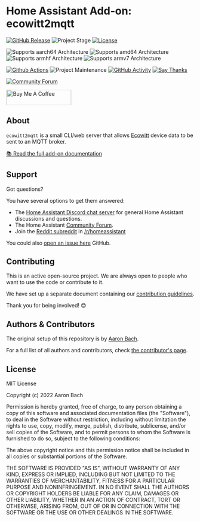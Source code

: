 # Home Assistant Add-on: ecowitt2mqtt

[![GitHub Release][releases-shield]][releases]
![Project Stage][project-stage-shield]
[![License][license-shield]](LICENSE)

![Supports aarch64 Architecture][aarch64-shield]
![Supports amd64 Architecture][amd64-shield]
![Supports armhf Architecture][armhf-shield]
![Supports armv7 Architecture][armv7-shield]

[![Github Actions][github-actions-shield]][github-actions]
![Project Maintenance][maintenance-shield]
[![GitHub Activity][commits-shield]][commits]
[![Say Thanks][say-thanks-shield]][say-thanks]

[![Community Forum][forum-shield]][forum]

<a href="https://www.buymeacoffee.com/bachya1208P" target="_blank"><img src="https://cdn.buymeacoffee.com/buttons/default-orange.png" alt="Buy Me A Coffee" height="41" width="174"></a>

## About

`ecowitt2mqtt` is a small CLI/web server that allows [Ecowitt](http://www.ecowitt.com)
device data to be sent to an MQTT broker.

[:books: Read the full add-on documentation][docs]

## Support

Got questions?

You have several options to get them answered:

- The [Home Assistant Discord chat server][discord-ha] for general Home
  Assistant discussions and questions.
- The Home Assistant [Community Forum][forum].
- Join the [Reddit subreddit][reddit] in [/r/homeassistant][reddit]

You could also [open an issue here][issue] GitHub.

## Contributing

This is an active open-source project. We are always open to people who want to
use the code or contribute to it.

We have set up a separate document containing our
[contribution guidelines](.github/CONTRIBUTING.md).

Thank you for being involved! :heart_eyes:

## Authors & Contributors

The original setup of this repository is by [Aaron Bach][bachya].

For a full list of all authors and contributors,
check [the contributor's page][contributors].

## License

MIT License

Copyright (c) 2022 Aaron Bach

Permission is hereby granted, free of charge, to any person obtaining a copy
of this software and associated documentation files (the "Software"), to deal
in the Software without restriction, including without limitation the rights
to use, copy, modify, merge, publish, distribute, sublicense, and/or sell
copies of the Software, and to permit persons to whom the Software is
furnished to do so, subject to the following conditions:

The above copyright notice and this permission notice shall be included in all
copies or substantial portions of the Software.

THE SOFTWARE IS PROVIDED "AS IS", WITHOUT WARRANTY OF ANY KIND, EXPRESS OR
IMPLIED, INCLUDING BUT NOT LIMITED TO THE WARRANTIES OF MERCHANTABILITY,
FITNESS FOR A PARTICULAR PURPOSE AND NONINFRINGEMENT. IN NO EVENT SHALL THE
AUTHORS OR COPYRIGHT HOLDERS BE LIABLE FOR ANY CLAIM, DAMAGES OR OTHER
LIABILITY, WHETHER IN AN ACTION OF CONTRACT, TORT OR OTHERWISE, ARISING FROM,
OUT OF OR IN CONNECTION WITH THE SOFTWARE OR THE USE OR OTHER DEALINGS IN THE
SOFTWARE.

[aarch64-shield]: https://img.shields.io/badge/aarch64-yes-green.svg
[amd64-shield]: https://img.shields.io/badge/amd64-yes-green.svg
[armhf-shield]: https://img.shields.io/badge/armhf-yes-green.svg
[armv7-shield]: https://img.shields.io/badge/armv7-yes-green.svg
[commits-shield]: https://img.shields.io/github/commit-activity/y/bachya/ecowitt2mqtt-home-assistant-addon.svg
[commits]: https://github.com/bachya/ecowitt2mqtt-home-assistant-addon/commits/main
[contributors]: https://github.com/bachya/ecowitt2mqtt-home-assistant-addon/graphs/contributors
[discord-ha]: https://discord.gg/c5DvZ4e
[discord-shield]: https://img.shields.io/discord/478094546522079232.svg
[dockerhub]: https://hub.docker.com/r/bachya/ecowitt2mqtt-home-assistant-addon
[docs]: https://github.com/bachya/ecowitt2mqtt-home-assistant-addon/blob/dev/ecowitt2mqtt/DOCS.md
[forum-shield]: https://img.shields.io/badge/community-forum-brightgreen.svg
[forum]: https://community.home-assistant.io/t/ecowitt2mqtt-send-data-from-an-ecowitt-device-to-mqtt
[bachya]: https://github.com/bachya
[github-actions-shield]: https://github.com/bachya/ecowitt2mqtt-home-assistant-addon/workflows/CI/badge.svg
[github-actions]: https://github.com/bachya/ecowitt2mqtt-home-assistant-addon/actions
[issue]: https://github.com/bachya/ecowitt2mqtt-home-assistant-addon/issues
[license-shield]: https://img.shields.io/github/license/bachya/ecowitt2mqtt-home-assistant-addon.svg
[maintenance-shield]: https://img.shields.io/maintenance/yes/2022.svg
[project-stage-shield]: https://img.shields.io/badge/project%20stage-production%20ready-brightgreen.svg
[reddit]: https://reddit.com/r/homeassistant
[releases-shield]: https://img.shields.io/github/release/bachya/ecowitt2mqtt-home-assistant-addon.svg
[releases]: https://github.com/bachya/ecowitt2mqtt-home-assistant-addon/releases
[repository]: https://github.com/bachya/ecowitt2mqtt-home-assistant-addon
[say-thanks]: https://saythanks.io/to/bachya
[say-thanks-shield]: https://img.shields.io/badge/SayThanks-!-1EAEDB.svg
